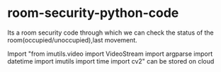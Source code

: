 # room-security-python-code
Its a room security code through which we can check the status of the room(occupied/unoccupied),last movement.

Import
"from imutils.video import VideoStream
import argparse
import datetime
import imutils
import time
import cv2"
 can be stored on cloud 
